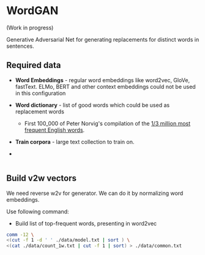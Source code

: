 

# WordGAN 

(Work in progress)

Generative Adversarial Net for generating replacements for distinct words in sentences.

## Required data

* **Word Embeddings** - regular word embeddings like word2vec, GloVe, fastText. 
ELMo, BERT and other context embeddings could not be used in this configuration
* **Word dictionary** - list of good words which could be used as replacement words
    * First 100_000 of Peter Norvig's compilation of the [1/3 million most frequent English words](http://norvig.com/ngrams/count_1w.txt).
    
* **Train corpora** - large text collection to train on.
* 


```bash

```


## Build v2w vectors

We need reverse w2v for generator. 
We can do it by normalizing word embeddings.

Use following command:

* Build list of top-frequent words, presenting in word2vec

```bash
comm -12 \
<(cut -f 1 -d ' ' ./data/model.txt | sort ) \
<(cat ./data/count_1w.txt | cut -f 1 | sort) > ./data/common.txt
```
